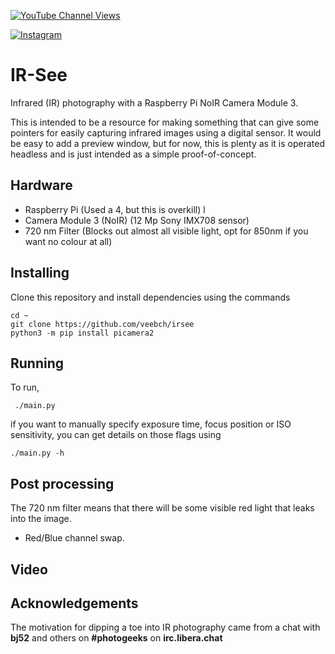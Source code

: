 
[![YouTube Channel Views](https://img.shields.io/youtube/channel/views/UCz5BOU9J9pB_O0B8-rDjCWQ?label=YouTube&style=social)](https://www.youtube.com/channel/UCz5BOU9J9pB_O0B8-rDjCWQ)

[![Instagram](https://img.shields.io/badge/Instagram-E4405F?style=for-the-badge&logo=instagram&logoColor=white)](https://www.instagram.com/v_e_e_b/)


#  IR-See

Infrared (IR) photography with a Raspberry Pi NoIR Camera Module 3. 

This is intended to be a resource for making something that can give some pointers for easily capturing infrared images using a digital sensor. It would be easy to add a preview window, but for now, this is plenty as it is operated headless and is just intended as a simple proof-of-concept.
 
## Hardware

- Raspberry Pi                  (Used a 4, but this is overkill) l
- Camera Module 3 (NoIR)        (12 Mp Sony IMX708 sensor)
- 720 nm Filter                 (Blocks out almost all visible light, opt for 850nm if you want no colour at all)

## Installing

Clone this repository and install dependencies using the commands
``` 
cd ~
git clone https://github.com/veebch/irsee
python3 -m pip install picamera2
```

## Running

To run, 

``` ./main.py```

if you want to manually specify exposure time, focus position or ISO sensitivity, you can get details on those flags using

```
./main.py -h
```
## Post processing 

The 720 nm filter means that there will be some visible red light that leaks into the image. 

- Red/Blue channel swap.

## Video

## Acknowledgements

The motivation for dipping a toe into IR photography came from a chat with **bj52** and others on **#photogeeks** on **irc.libera.chat**
